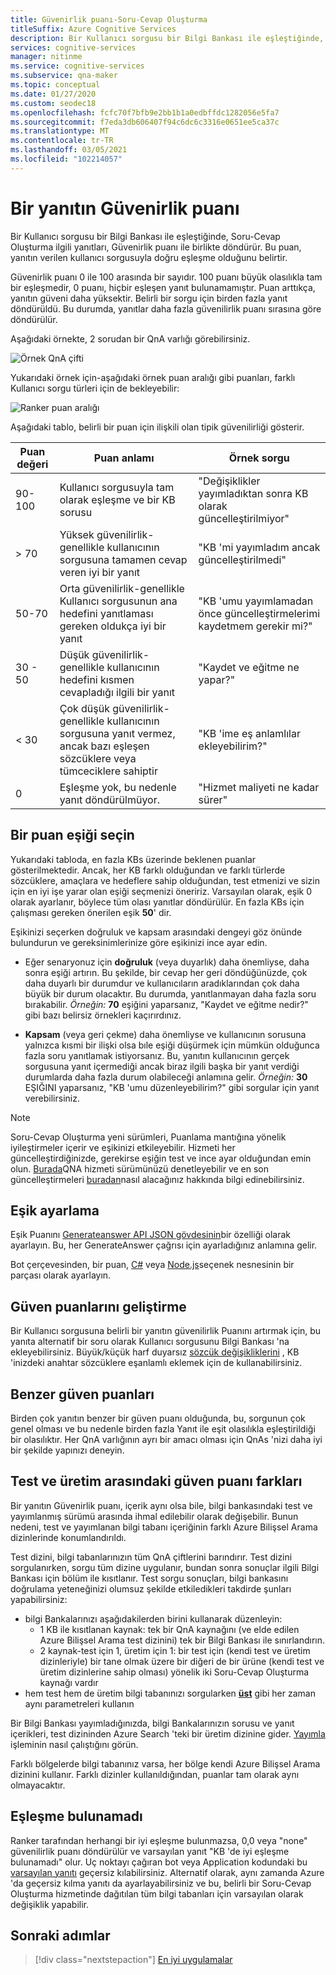 ```yaml
---
title: Güvenirlik puanı-Soru-Cevap Oluşturma
titleSuffix: Azure Cognitive Services
description: Bir Kullanıcı sorgusu bir Bilgi Bankası ile eşleştiğinde, Soru-Cevap Oluşturma ilgili yanıtları, Güvenirlik puanı ile birlikte döndürür.
services: cognitive-services
manager: nitinme
ms.service: cognitive-services
ms.subservice: qna-maker
ms.topic: conceptual
ms.date: 01/27/2020
ms.custom: seodec18
ms.openlocfilehash: fcfc70f7bfb9e2bb1b1a0edbffdc1282056e5fa7
ms.sourcegitcommit: f7eda3db606407f94c6dc6c3316e0651ee5ca37c
ms.translationtype: MT
ms.contentlocale: tr-TR
ms.lasthandoff: 03/05/2021
ms.locfileid: "102214057"
---
```

# <a name="the-confidence-score-of-an-answer"></a>Bir yanıtın Güvenirlik puanı
Bir Kullanıcı sorgusu bir Bilgi Bankası ile eşleştiğinde, Soru-Cevap Oluşturma ilgili yanıtları, Güvenirlik puanı ile birlikte döndürür. Bu puan, yanıtın verilen kullanıcı sorgusuyla doğru eşleşme olduğunu belirtir.

Güvenirlik puanı 0 ile 100 arasında bir sayıdır. 100 puanı büyük olasılıkla tam bir eşleşmedir, 0 puanı, hiçbir eşleşen yanıt bulunamamıştır. Puan arttıkça, yanıtın güveni daha yüksektir. Belirli bir sorgu için birden fazla yanıt döndürüldü. Bu durumda, yanıtlar daha fazla güvenilirlik puanı sırasına göre döndürülür.

Aşağıdaki örnekte, 2 sorudan bir QnA varlığı görebilirsiniz.


![Örnek QnA çifti](../media/qnamaker-concepts-confidencescore/ranker-example-qna.png)

Yukarıdaki örnek için-aşağıdaki örnek puan aralığı gibi puanları, farklı Kullanıcı sorgu türleri için de bekleyebilir:


![Ranker puan aralığı](../media/qnamaker-concepts-confidencescore/ranker-score-range.png)


Aşağıdaki tablo, belirli bir puan için ilişkili olan tipik güvenilirliği gösterir.

|Puan değeri|Puan anlamı|Örnek sorgu|
|--|--|--|
|90-100|Kullanıcı sorgusuyla tam olarak eşleşme ve bir KB sorusu|"Değişiklikler yayımladıktan sonra KB olarak güncelleştirilmiyor"|
|> 70|Yüksek güvenilirlik-genellikle kullanıcının sorgusuna tamamen cevap veren iyi bir yanıt|"KB 'mi yayımladım ancak güncelleştirilmedi"|
|50-70|Orta güvenilirlik-genellikle Kullanıcı sorgusunun ana hedefini yanıtlaması gereken oldukça iyi bir yanıt|"KB 'umu yayımlamadan önce güncelleştirmelerimi kaydetmem gerekir mi?"|
|30 - 50|Düşük güvenilirlik-genellikle kullanıcının hedefini kısmen cevapladığı ilgili bir yanıt|"Kaydet ve eğitme ne yapar?"|
|< 30|Çok düşük güvenilirlik-genellikle kullanıcının sorgusuna yanıt vermez, ancak bazı eşleşen sözcüklere veya tümceciklere sahiptir |"KB 'ime eş anlamlılar ekleyebilirim?"|
|0|Eşleşme yok, bu nedenle yanıt döndürülmüyor.|"Hizmet maliyeti ne kadar sürer"|

## <a name="choose-a-score-threshold"></a>Bir puan eşiği seçin
Yukarıdaki tabloda, en fazla KBs üzerinde beklenen puanlar gösterilmektedir. Ancak, her KB farklı olduğundan ve farklı türlerde sözcüklere, amaçlara ve hedeflere sahip olduğundan, test etmenizi ve sizin için en iyi işe yarar olan eşiği seçmenizi öneririz. Varsayılan olarak, eşik 0 olarak ayarlanır, böylece tüm olası yanıtlar döndürülür. En fazla KBs için çalışması gereken önerilen eşik **50**' dir.

Eşikinizi seçerken doğruluk ve kapsam arasındaki dengeyi göz önünde bulundurun ve gereksinimlerinize göre eşikinizi ince ayar edin.

- Eğer senaryonuz için **doğruluk** (veya duyarlık) daha önemliyse, daha sonra eşiği artırın. Bu şekilde, bir cevap her geri döndüğünüzde, çok daha duyarlı bir durumdur ve kullanıcıların aradıklarından çok daha büyük bir durum olacaktır. Bu durumda, yanıtlanmayan daha fazla soru bırakabilir. *Örneğin:* **70** eşiğini yaparsanız, "Kaydet ve eğitme nedir?" gibi bazı belirsiz örnekleri kaçırırdınız.

- **Kapsam** (veya geri çekme) daha önemliyse ve kullanıcının sorusuna yalnızca kısmi bir ilişki olsa bıle eşiği düşürmek için mümkün olduğunca fazla soru yanıtlamak istiyorsanız. Bu, yanıtın kullanıcının gerçek sorgusuna yanıt içermediği ancak biraz ilgili başka bir yanıt verdiği durumlarda daha fazla durum olabileceği anlamına gelir. *Örneğin:* **30** EŞIĞINI yaparsanız, "KB 'umu düzenleyebilirim?" gibi sorgular için yanıt verebilirsiniz.

> [!NOTE]
> Soru-Cevap Oluşturma yeni sürümleri, Puanlama mantığına yönelik iyileştirmeler içerir ve eşikinizi etkileyebilir. Hizmeti her güncelleştirdiğinizde, gerekirse eşiğin test ve ince ayar olduğundan emin olun. [Burada](https://www.qnamaker.ai/UserSettings)QNA hizmeti sürümünüzü denetleyebilir ve en son güncelleştirmeleri [buradan](../How-To/configure-QnA-Maker-resources.md#get-the-latest-runtime-updates)nasıl alacağınız hakkında bilgi edinebilirsiniz.

## <a name="set-threshold"></a>Eşik ayarlama

Eşik Puanını [Generateanswer API JSON gövdesinin](../how-to/metadata-generateanswer-usage.md#generateanswer-request-configuration)bir özelliği olarak ayarlayın. Bu, her GenerateAnswer çağrısı için ayarladığınız anlamına gelir.

Bot çerçevesinden, bir puan, [C#](../how-to/metadata-generateanswer-usage.md?#use-qna-maker-with-a-bot-in-c) veya [Node.js](../how-to/metadata-generateanswer-usage.md?#use-qna-maker-with-a-bot-in-nodejs)seçenek nesnesinin bir parçası olarak ayarlayın.

## <a name="improve-confidence-scores"></a>Güven puanlarını geliştirme
Bir Kullanıcı sorgusuna belirli bir yanıtın güvenilirlik Puanını artırmak için, bu yanıta alternatif bir soru olarak Kullanıcı sorgusunu Bilgi Bankası 'na ekleyebilirsiniz. Büyük/küçük harf duyarsız [sözcük değişikliklerini](/rest/api/cognitiveservices/qnamaker/alterations/replace) , KB 'inizdeki anahtar sözcüklere eşanlamlı eklemek için de kullanabilirsiniz.


## <a name="similar-confidence-scores"></a>Benzer güven puanları
Birden çok yanıtın benzer bir güven puanı olduğunda, bu, sorgunun çok genel olması ve bu nedenle birden fazla Yanıt ile eşit olasılıkla eşleştirildiği bir olasılıktır. Her QnA varlığının ayrı bir amacı olması için QnAs 'nizi daha iyi bir şekilde yapınızı deneyin.


## <a name="confidence-score-differences-between-test-and-production"></a>Test ve üretim arasındaki güven puanı farkları
Bir yanıtın Güvenirlik puanı, içerik aynı olsa bile, bilgi bankasındaki test ve yayımlanmış sürümü arasında ihmal edilebilir olarak değişebilir. Bunun nedeni, test ve yayımlanan bilgi tabanı içeriğinin farklı Azure Bilişsel Arama dizinlerinde konumlandırıldı.

Test dizini, bilgi tabanlarınızın tüm QnA çiftlerini barındırır. Test dizini sorgulanırken, sorgu tüm dizine uygulanır, bundan sonra sonuçlar ilgili Bilgi Bankası için bölüm ile kısıtlanır. Test sorgu sonuçları, bilgi bankasını doğrulama yeteneğinizi olumsuz şekilde etkiledikleri takdirde şunları yapabilirsiniz:
* bilgi Bankalarınızı aşağıdakilerden birini kullanarak düzenleyin:
    * 1 KB ile kısıtlanan kaynak: tek bir QnA kaynağını (ve elde edilen Azure Bilişsel Arama test dizinini) tek bir Bilgi Bankası ile sınırlandırın.
    * 2 kaynak-test için 1, üretim için 1: bir test için (kendi test ve üretim dizinleriyle) bir tane olmak üzere bir diğeri de bir ürüne (kendi test ve üretim dizinlerine sahip olması) yönelik iki Soru-Cevap Oluşturma kaynağı vardır
* hem test hem de üretim bilgi tabanınızı sorgularken **[üst](../how-to/improve-knowledge-base.md#use-the-top-property-in-the-generateanswer-request-to-get-several-matching-answers)** gibi her zaman aynı parametreleri kullanın

Bir Bilgi Bankası yayımladığınızda, bilgi Bankalarınızın sorusu ve yanıt içerikleri, test dizininden Azure Search 'teki bir üretim dizinine gider. [Yayımla](../Quickstarts/create-publish-knowledge-base.md#publish-the-knowledge-base) işleminin nasıl çalıştığını görün.

Farklı bölgelerde bilgi tabanınız varsa, her bölge kendi Azure Bilişsel Arama dizinini kullanır. Farklı dizinler kullanıldığından, puanlar tam olarak aynı olmayacaktır.


## <a name="no-match-found"></a>Eşleşme bulunamadı
Ranker tarafından herhangi bir iyi eşleşme bulunmazsa, 0,0 veya "none" güvenilirlik puanı döndürülür ve varsayılan yanıt "KB 'de iyi eşleşme bulunamadı" olur. Uç noktayı çağıran bot veya Application kodundaki bu [varsayılan yanıtı](../How-To/metadata-generateanswer-usage.md) geçersiz kılabilirsiniz. Alternatif olarak, aynı zamanda Azure 'da geçersiz kılma yanıtı da ayarlayabilirsiniz ve bu, belirli bir Soru-Cevap Oluşturma hizmetinde dağıtılan tüm bilgi tabanları için varsayılan olarak değişiklik yapabilir.

## <a name="next-steps"></a>Sonraki adımlar
> [!div class="nextstepaction"]
> [En iyi uygulamalar](./best-practices.md)
